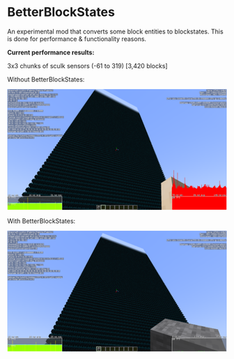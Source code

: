 # BetterBlockStates
An experimental mod that converts some block entities to blockstates. This is done for performance &amp; functionality reasons.

**Current performance results:**

3x3 chunks of sculk sensors (-61 to 319) [3,420 blocks]

Without BetterBlockStates:

![Without optimization](https://github.com/fxmorin/BetterBlockStates/blob/master/withoutSettingsOn.png)

With BetterBlockStates:

![With optimization](https://github.com/fxmorin/BetterBlockStates/blob/master/withSettingsOn.png)
